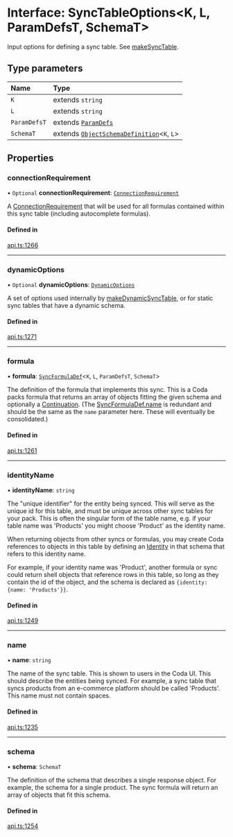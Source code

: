 # Interface: SyncTableOptions<K, L, ParamDefsT, SchemaT\>

Input options for defining a sync table. See [makeSyncTable](../functions/makeSyncTable.md).

## Type parameters

| Name | Type |
| :------ | :------ |
| `K` | extends `string` |
| `L` | extends `string` |
| `ParamDefsT` | extends [`ParamDefs`](../types/ParamDefs.md) |
| `SchemaT` | extends [`ObjectSchemaDefinition`](ObjectSchemaDefinition.md)<`K`, `L`\> |

## Properties

### connectionRequirement

• `Optional` **connectionRequirement**: [`ConnectionRequirement`](../enums/ConnectionRequirement.md)

A [ConnectionRequirement](../enums/ConnectionRequirement.md) that will be used for all formulas contained within
this sync table (including autocomplete formulas).

#### Defined in

[api.ts:1266](https://github.com/coda/packs-sdk/blob/main/api.ts#L1266)

___

### dynamicOptions

• `Optional` **dynamicOptions**: [`DynamicOptions`](DynamicOptions.md)

A set of options used internally by [makeDynamicSyncTable](../functions/makeDynamicSyncTable.md), or for static
sync tables that have a dynamic schema.

#### Defined in

[api.ts:1271](https://github.com/coda/packs-sdk/blob/main/api.ts#L1271)

___

### formula

• **formula**: [`SyncFormulaDef`](SyncFormulaDef.md)<`K`, `L`, `ParamDefsT`, `SchemaT`\>

The definition of the formula that implements this sync. This is a Coda packs formula
that returns an array of objects fitting the given schema and optionally a [Continuation](Continuation.md).
(The [SyncFormulaDef.name](SyncFormulaDef.md#name) is redundant and should be the same as the `name` parameter here.
These will eventually be consolidated.)

#### Defined in

[api.ts:1261](https://github.com/coda/packs-sdk/blob/main/api.ts#L1261)

___

### identityName

• **identityName**: `string`

The "unique identifier" for the entity being synced. This will serve as the unique id for this
table, and must be unique across other sync tables for your pack. This is often the singular
form of the table name, e.g. if your table name was 'Products' you might choose 'Product'
as the identity name.

When returning objects from other syncs or formulas, you may create Coda references to objects
in this table by defining an [Identity](Identity.md) in that schema that refers to this identity name.

For example, if your identity name was 'Product', another formula or sync could return
shell objects that reference rows in this table, so long as they contain the id
of the object, and the schema is declared as `{identity: {name: 'Products'}}`.

#### Defined in

[api.ts:1249](https://github.com/coda/packs-sdk/blob/main/api.ts#L1249)

___

### name

• **name**: `string`

The name of the sync table. This is shown to users in the Coda UI.
This should describe the entities being synced. For example, a sync table that syncs products
from an e-commerce platform should be called 'Products'. This name must not contain spaces.

#### Defined in

[api.ts:1235](https://github.com/coda/packs-sdk/blob/main/api.ts#L1235)

___

### schema

• **schema**: `SchemaT`

The definition of the schema that describes a single response object. For example, the
schema for a single product. The sync formula will return an array of objects that fit this schema.

#### Defined in

[api.ts:1254](https://github.com/coda/packs-sdk/blob/main/api.ts#L1254)
